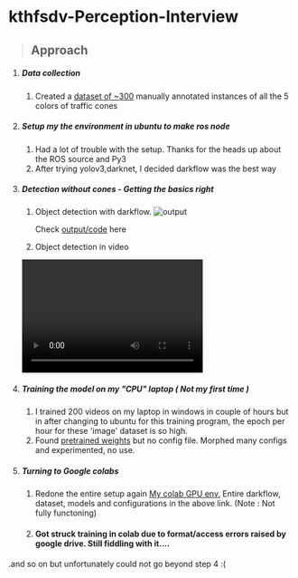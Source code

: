 # kthfsdv-Perception-Interview

 > ## Approach
  1) ##### Data collection
  		1) Created a [dataset of ~300](https://drive.google.com/drive/folders/1GKAPXpw4lRAy_a3nn1UtU1FfNdwT2IfR?usp=sharing) manually annotated instances of all the 5 colors of traffic cones
        
  2) ##### Setup my the environment in ubuntu to make ros node 
  		1) Had a lot of trouble with the setup. Thanks for the heads up about the ROS source and Py3
        2) After trying yolov3,darknet, I decided darkflow was the best way
  
  3) ##### Detection without cones - Getting the basics right
  		1) Object detection with darkflow. 
        ![output](https://github.com/bsridatta/kthfsdv-Perception-Interview/blob/master/darkflow.png)
        
        	Check [output/code](https://github.com/bsridatta/kthfsdv-Perception-Interview/blob/master/py2%20Darkflow.ipynb) here
        
      	2) Object detection in video
        
        <video src="https://github.com/bsridatta/kthfsdv-Perception-Interview/blob/master/video.avi" width="320" height="200" controls preload></video>

        
        
  4) ##### Training the  model on my "CPU" laptop ( Not my first time ) 
  	
    	1) I trained 200 videos on my laptop in windows in couple of hours but in after changing to ubuntu for this training program,  the epoch per hour for these 'image' dataset is so high. 
  		2) Found [pretrained weights](https://github.com/melfm/dukecone) but no config file. Morphed many configs and experimented, no use.
   
   4) ##### Turning to Google colabs  
   
      	1) Redone the entire setup again [My colab GPU env.](https://drive.google.com/drive/folders/1r6yw32bb-H6Xb52tpjTJ5JJeXERog_dN?usp=sharing) Entire darkflow, dataset, models and configurations in the above link. (Note : Not fully functoning) 
   		2) #### Got struck training in colab due to format/access errors raised by google drive. Still fiddling with it....   
  
  .and so on but unfortunately could not go beyond step 4 :(


